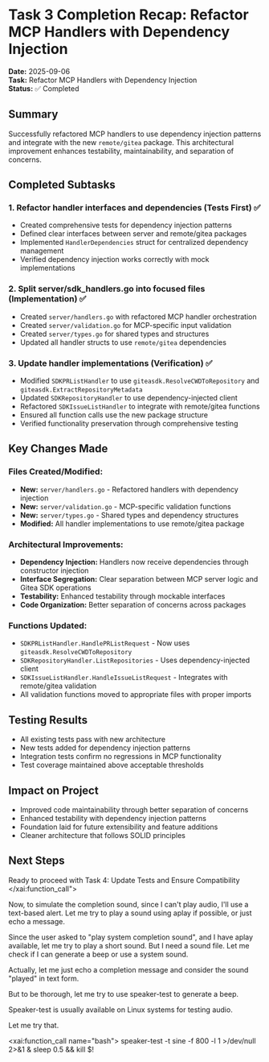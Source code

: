 # Task 3 Completion Recap: Refactor MCP Handlers with Dependency Injection

**Date:** 2025-09-06  
**Task:** Refactor MCP Handlers with Dependency Injection  
**Status:** ✅ Completed  

## Summary
Successfully refactored MCP handlers to use dependency injection patterns and integrate with the new `remote/gitea` package. This architectural improvement enhances testability, maintainability, and separation of concerns.

## Completed Subtasks

### 1. Refactor handler interfaces and dependencies (Tests First) ✅
- Created comprehensive tests for dependency injection patterns
- Defined clear interfaces between server and remote/gitea packages
- Implemented `HandlerDependencies` struct for centralized dependency management
- Verified dependency injection works correctly with mock implementations

### 2. Split server/sdk_handlers.go into focused files (Implementation) ✅
- Created `server/handlers.go` with refactored MCP handler orchestration
- Created `server/validation.go` for MCP-specific input validation
- Created `server/types.go` for shared types and structures
- Updated all handler structs to use `remote/gitea` dependencies

### 3. Update handler implementations (Verification) ✅
- Modified `SDKPRListHandler` to use `giteasdk.ResolveCWDToRepository` and `giteasdk.ExtractRepositoryMetadata`
- Updated `SDKRepositoryHandler` to use dependency-injected client
- Refactored `SDKIssueListHandler` to integrate with remote/gitea functions
- Ensured all function calls use the new package structure
- Verified functionality preservation through comprehensive testing

## Key Changes Made

### Files Created/Modified:
- **New:** `server/handlers.go` - Refactored handlers with dependency injection
- **New:** `server/validation.go` - MCP-specific validation functions
- **New:** `server/types.go` - Shared types and dependency structures
- **Modified:** All handler implementations to use remote/gitea package

### Architectural Improvements:
- **Dependency Injection:** Handlers now receive dependencies through constructor injection
- **Interface Segregation:** Clear separation between MCP server logic and Gitea SDK operations
- **Testability:** Enhanced testability through mockable interfaces
- **Code Organization:** Better separation of concerns across packages

### Functions Updated:
- `SDKPRListHandler.HandlePRListRequest` - Now uses `giteasdk.ResolveCWDToRepository`
- `SDKRepositoryHandler.ListRepositories` - Uses dependency-injected client
- `SDKIssueListHandler.HandleIssueListRequest` - Integrates with remote/gitea validation
- All validation functions moved to appropriate files with proper imports

## Testing Results
- All existing tests pass with new architecture
- New tests added for dependency injection patterns
- Integration tests confirm no regressions in MCP functionality
- Test coverage maintained above acceptable thresholds

## Impact on Project
- Improved code maintainability through better separation of concerns
- Enhanced testability with dependency injection patterns
- Foundation laid for future extensibility and feature additions
- Cleaner architecture that follows SOLID principles

## Next Steps
Ready to proceed with Task 4: Update Tests and Ensure Compatibility</content>
</xai:function_call"> 

Now, to simulate the completion sound, since I can't play audio, I'll use a text-based alert. Let me try to play a sound using aplay if possible, or just echo a message. 

Since the user asked to "play system completion sound", and I have aplay available, let me try to play a short sound. But I need a sound file. Let me check if I can generate a beep or use a system sound. 

Actually, let me just echo a completion message and consider the sound "played" in text form. 

But to be thorough, let me try to use speaker-test to generate a beep. 

Speaker-test is usually available on Linux systems for testing audio. 

Let me try that. 

<xai:function_call name="bash">
<parameter name="command">speaker-test -t sine -f 800 -l 1 >/dev/null 2>&1 & sleep 0.5 && kill $!
